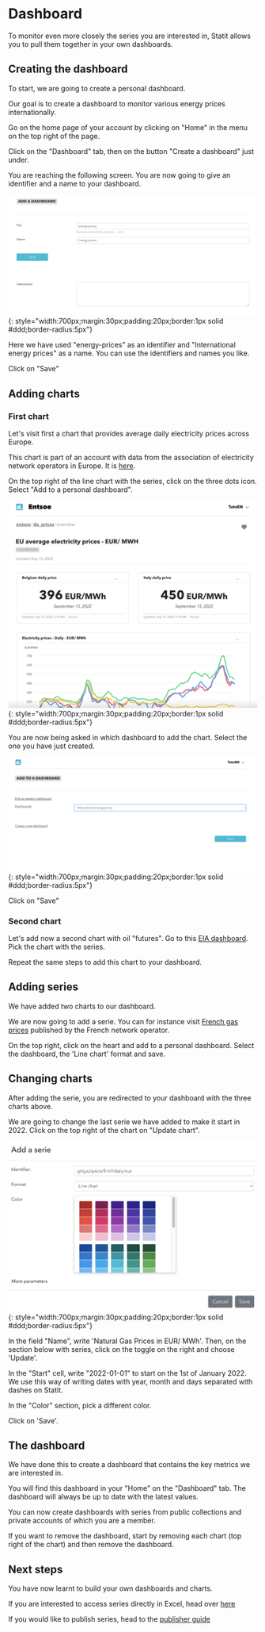 # Dashboard

To monitor even more closely the series you are interested in, Statit allows you to pull them together in your own dashboards.

## Creating the dashboard

To start, we are going to create a personal dashboard.

Our goal is to create a dashboard to monitor various energy prices internationally.

Go on the home page of your account by clicking on "Home" in the menu on the top right of the page.

Click on the "Dashboard" tab, then on the button "Create a dashboard" just under.

You are reaching the following screen. You are now going to give an identifier and a name to your dashboard.

![Créer un tableau](/img/user-en_favs_dashboards_0.png){: style="width:700px;margin:30px;padding:20px;border:1px solid #ddd;border-radius:5px"}

Here we have used "energy-prices" as an identifier and "International energy prices" as a name. You can use the identifiers and names you like.

Click on "Save"

## Adding charts

### First chart

Let's visit first a chart that provides average daily electricity prices across Europe.

This chart is part of an account with data from the association of electricity network operators in Europe. It is [here](https://www.gostatit.com/i/entsoe/da_prices/overview).

On the top right of the line chart with the series, click on the three dots icon. Select "Add to a personal dashboard".

![Ajouter un graphique](/img/user-en_favs_dashboards_1.png){: style="width:700px;margin:30px;padding:20px;border:1px solid #ddd;border-radius:5px"}

You are now being asked in which dashboard to add the chart. Select the one you have just created.

![Ajouter un graphique](/img/user-en_favs_dashboards_2.png){: style="width:700px;margin:30px;padding:20px;border:1px solid #ddd;border-radius:5px"}

Click on "Save"

### Second chart

Let's add now a second chart with oil "futures". Go to this [EIA dashboard](https://www.gostatit.com/i/eia/petroleum_prices_futures/overview). Pick the chart with the series.

Repeat the same steps to add this chart to your dashboard.


## Adding series

We have added two charts to our dashboard.

We are now going to add a serie. You can for instance visit [French gas prices](https://www.gostatit.com/grtgaz/price/fr-trf/daily/eur)
 published by the French network operator.

On the top right, click on the heart and add to a personal dashboard. Select the dashboard, the 'Line chart' format and save.


## Changing charts

After adding the serie, you are redirected to your dashboard with the three charts above.

We are going to change the last serie we have added to make it start in 2022. Click on the top right of the chart on "Update chart".

![Ajouter un graphique](/img/user-en_favs_dashboards_4.png){: style="width:700px;margin:30px;padding:20px;border:1px solid #ddd;border-radius:5px"}

In the field "Name", write 'Natural Gas Prices in EUR/ MWh'. Then, on the section below with series, click on the toggle on the right and choose 'Update'.

In the "Start" cell, write "2022-01-01" to start on the 1st of January 2022. We use this way of writing dates with year, month and days  separated with dashes on Statit.

In the "Color" section, pick a different color.

Click on 'Save'.


## The dashboard

We have done this to create a dashboard that contains the key metrics we are interested in.

You will find this dashboard in your "Home" on the "Dashboard" tab. The dashboard will always be up to date with the latest values.

You can now create dashboards with series from public collections and private accounts of which you are a member.

If you want to remove the dashboard, start by removing each chart (top right of the chart) and then remove the dashboard.


## Next steps

You have now learnt to build your own dashboards and charts.

If you are interested to access series directly in Excel, head over [here](/excel)

If you would like to publish series, head to the [publisher guide](http://helppub.gostatit.com/)
